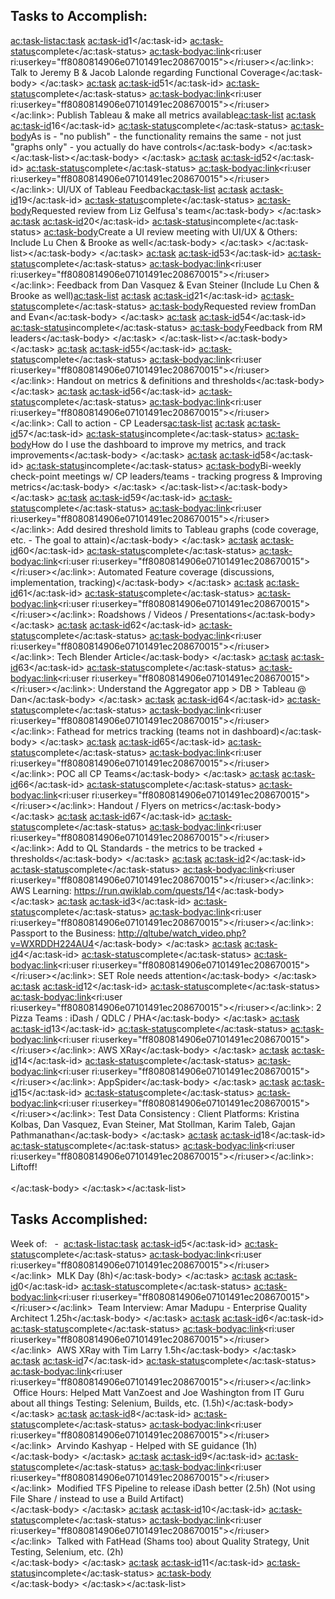
## Tasks to Accomplish:
<ac:task-list><ac:task>
<ac:task-id>1</ac:task-id>
<ac:task-status>complete</ac:task-status>
<ac:task-body><span><ac:link><ri:user ri:userkey="ff8080814906e07101491ec208670015"></ri:user></ac:link>: Talk to Jeremy B &amp; Jacob Lalonde regarding Functional Coverage</span></ac:task-body>
</ac:task>
<ac:task>
<ac:task-id>51</ac:task-id>
<ac:task-status>complete</ac:task-status>
<ac:task-body><ac:link><ri:user ri:userkey="ff8080814906e07101491ec208670015"></ri:user></ac:link>:&nbsp;Publish Tableau &amp; make all metrics available<ac:task-list>
<ac:task>
<ac:task-id>16</ac:task-id>
<ac:task-status>complete</ac:task-status>
<ac:task-body>As is - &quot;no publish&quot; - the functionality remains the same - not just &quot;graphs only&quot; - you actually do have controls</ac:task-body>
</ac:task>
</ac:task-list></ac:task-body>
</ac:task>
<ac:task>
<ac:task-id>52</ac:task-id>
<ac:task-status>complete</ac:task-status>
<ac:task-body><ac:link><ri:user ri:userkey="ff8080814906e07101491ec208670015"></ri:user></ac:link>:&nbsp;UI/UX of Tableau Feedback<ac:task-list>
<ac:task>
<ac:task-id>19</ac:task-id>
<ac:task-status>complete</ac:task-status>
<ac:task-body>Requested review from Liz Gelfusa's team</ac:task-body>
</ac:task>
<ac:task>
<ac:task-id>20</ac:task-id>
<ac:task-status>incomplete</ac:task-status>
<ac:task-body>Create a UI review meeting with UI/UX &amp; Others: Include Lu Chen &amp; Brooke as well</ac:task-body>
</ac:task>
</ac:task-list></ac:task-body>
</ac:task>
<ac:task>
<ac:task-id>53</ac:task-id>
<ac:task-status>complete</ac:task-status>
<ac:task-body><ac:link><ri:user ri:userkey="ff8080814906e07101491ec208670015"></ri:user></ac:link>:&nbsp;Feedback from Dan Vasquez &amp; Evan Steiner (Include Lu Chen &amp; Brooke as well)<ac:task-list>
<ac:task>
<ac:task-id>21</ac:task-id>
<ac:task-status>complete</ac:task-status>
<ac:task-body>Requested review fromDan and Evan</ac:task-body>
</ac:task>
<ac:task>
<ac:task-id>54</ac:task-id>
<ac:task-status>incomplete</ac:task-status>
<ac:task-body>Feedback from RM leaders</ac:task-body>
</ac:task>
</ac:task-list></ac:task-body>
</ac:task>
<ac:task>
<ac:task-id>55</ac:task-id>
<ac:task-status>complete</ac:task-status>
<ac:task-body><ac:link><ri:user ri:userkey="ff8080814906e07101491ec208670015"></ri:user></ac:link>:&nbsp;Handout on metrics &amp; definitions and thresholds</ac:task-body>
</ac:task>
<ac:task>
<ac:task-id>56</ac:task-id>
<ac:task-status>complete</ac:task-status>
<ac:task-body><ac:link><ri:user ri:userkey="ff8080814906e07101491ec208670015"></ri:user></ac:link>:&nbsp;Call to action - CP Leaders<ac:task-list>
<ac:task>
<ac:task-id>57</ac:task-id>
<ac:task-status>incomplete</ac:task-status>
<ac:task-body>How do I use the dashboard to improve my metrics, and track improvements</ac:task-body>
</ac:task>
<ac:task>
<ac:task-id>58</ac:task-id>
<ac:task-status>incomplete</ac:task-status>
<ac:task-body>Bi-weekly check-point meetings w/ CP leaders/teams - tracking progress &amp; Improving metrics</ac:task-body>
</ac:task>
</ac:task-list></ac:task-body>
</ac:task>
<ac:task>
<ac:task-id>59</ac:task-id>
<ac:task-status>complete</ac:task-status>
<ac:task-body><ac:link><ri:user ri:userkey="ff8080814906e07101491ec208670015"></ri:user></ac:link>:&nbsp;Add desired threshold limits to Tableau graphs (code coverage, etc. - The goal to attain)</ac:task-body>
</ac:task>
<ac:task>
<ac:task-id>60</ac:task-id>
<ac:task-status>complete</ac:task-status>
<ac:task-body><ac:link><ri:user ri:userkey="ff8080814906e07101491ec208670015"></ri:user></ac:link>:&nbsp;Automated Feature coverage (discussions, implementation, tracking)</ac:task-body>
</ac:task>
<ac:task>
<ac:task-id>61</ac:task-id>
<ac:task-status>complete</ac:task-status>
<ac:task-body><ac:link><ri:user ri:userkey="ff8080814906e07101491ec208670015"></ri:user></ac:link>:&nbsp;Roadshows / Videos / Presentations</ac:task-body>
</ac:task>
<ac:task>
<ac:task-id>62</ac:task-id>
<ac:task-status>complete</ac:task-status>
<ac:task-body><ac:link><ri:user ri:userkey="ff8080814906e07101491ec208670015"></ri:user></ac:link>:&nbsp;Tech Blender Article</ac:task-body>
</ac:task>
<ac:task>
<ac:task-id>63</ac:task-id>
<ac:task-status>complete</ac:task-status>
<ac:task-body><ac:link><ri:user ri:userkey="ff8080814906e07101491ec208670015"></ri:user></ac:link>:&nbsp;Understand the Aggregator app &gt; DB &gt; Tableau&nbsp;@ Dan</ac:task-body>
</ac:task>
<ac:task>
<ac:task-id>64</ac:task-id>
<ac:task-status>complete</ac:task-status>
<ac:task-body><ac:link><ri:user ri:userkey="ff8080814906e07101491ec208670015"></ri:user></ac:link>:&nbsp;Fathead for metrics tracking (teams not in dashboard)</ac:task-body>
</ac:task>
<ac:task>
<ac:task-id>65</ac:task-id>
<ac:task-status>complete</ac:task-status>
<ac:task-body><ac:link><ri:user ri:userkey="ff8080814906e07101491ec208670015"></ri:user></ac:link>:&nbsp;POC all CP Teams</ac:task-body>
</ac:task>
<ac:task>
<ac:task-id>66</ac:task-id>
<ac:task-status>complete</ac:task-status>
<ac:task-body><ac:link><ri:user ri:userkey="ff8080814906e07101491ec208670015"></ri:user></ac:link>:&nbsp;Handout / Flyers on metrics</ac:task-body>
</ac:task>
<ac:task>
<ac:task-id>67</ac:task-id>
<ac:task-status>complete</ac:task-status>
<ac:task-body><ac:link><ri:user ri:userkey="ff8080814906e07101491ec208670015"></ri:user></ac:link>:&nbsp;Add to QL Standards - the metrics to be tracked + thresholds</ac:task-body>
</ac:task>
<ac:task>
<ac:task-id>2</ac:task-id>
<ac:task-status>complete</ac:task-status>
<ac:task-body><ac:link><ri:user ri:userkey="ff8080814906e07101491ec208670015"></ri:user></ac:link>: AWS Learning:&nbsp;<a href="https://run.qwiklab.com/quests/14">https://run.qwiklab.com/quests/14</a></ac:task-body>
</ac:task>
<ac:task>
<ac:task-id>3</ac:task-id>
<ac:task-status>complete</ac:task-status>
<ac:task-body><ac:link><ri:user ri:userkey="ff8080814906e07101491ec208670015"></ri:user></ac:link>: Passport to the Business:&nbsp;<a href="http://qltube/watch_video.php?v=WXRDDH224AU4">http://qltube/watch_video.php?v=WXRDDH224AU4</a></ac:task-body>
</ac:task>
<ac:task>
<ac:task-id>4</ac:task-id>
<ac:task-status>complete</ac:task-status>
<ac:task-body><ac:link><ri:user ri:userkey="ff8080814906e07101491ec208670015"></ri:user></ac:link>: SET Role needs attention</ac:task-body>
</ac:task>
<ac:task>
<ac:task-id>12</ac:task-id>
<ac:task-status>complete</ac:task-status>
<ac:task-body><ac:link><ri:user ri:userkey="ff8080814906e07101491ec208670015"></ri:user></ac:link>: 2 Pizza Teams : iDash / QDLC / PHA</ac:task-body>
</ac:task>
<ac:task>
<ac:task-id>13</ac:task-id>
<ac:task-status>complete</ac:task-status>
<ac:task-body><ac:link><ri:user ri:userkey="ff8080814906e07101491ec208670015"></ri:user></ac:link>: AWS XRay</ac:task-body>
</ac:task>
<ac:task>
<ac:task-id>14</ac:task-id>
<ac:task-status>complete</ac:task-status>
<ac:task-body><ac:link><ri:user ri:userkey="ff8080814906e07101491ec208670015"></ri:user></ac:link>: AppSpider</ac:task-body>
</ac:task>
<ac:task>
<ac:task-id>15</ac:task-id>
<ac:task-status>complete</ac:task-status>
<ac:task-body><ac:link><ri:user ri:userkey="ff8080814906e07101491ec208670015"></ri:user></ac:link>: Test Data Consistency : Client Platforms: Kristina Kolbas, Dan Vasquez, Evan Steiner, Mat Stollman, Karim Taleb, Gajan Pathmanathan</ac:task-body>
</ac:task>
<ac:task>
<ac:task-id>18</ac:task-id>
<ac:task-status>complete</ac:task-status>
<ac:task-body><ac:link><ri:user ri:userkey="ff8080814906e07101491ec208670015"></ri:user></ac:link>: Liftoff!<br><span><br></span></ac:task-body>
</ac:task></ac:task-list>


## Tasks Accomplished:

Week of: <time datetime="2018-01-15"></time>  - <time datetime="2018-01-19"></time>
<ac:task-list><ac:task>
<ac:task-id>5</ac:task-id>
<ac:task-status>complete</ac:task-status>
<ac:task-body><ac:link><ri:user ri:userkey="ff8080814906e07101491ec208670015"></ri:user></ac:link>&nbsp;<time datetime="2018-01-15"></time>&nbsp;MLK Day (8h)</ac:task-body>
</ac:task>
<ac:task>
<ac:task-id>0</ac:task-id>
<ac:task-status>complete</ac:task-status>
<ac:task-body><ac:link><ri:user ri:userkey="ff8080814906e07101491ec208670015"></ri:user></ac:link>&nbsp;<time datetime="2018-01-16"></time>&nbsp;Team Interview:&nbsp;Amar Madupu - Enterprise Quality Architect 1.25h</ac:task-body>
</ac:task>
<ac:task>
<ac:task-id>6</ac:task-id>
<ac:task-status>complete</ac:task-status>
<ac:task-body><ac:link><ri:user ri:userkey="ff8080814906e07101491ec208670015"></ri:user></ac:link>&nbsp;<time datetime="2018-01-16"></time>&nbsp;AWS XRay with Tim Larry 1.5h</ac:task-body>
</ac:task>
<ac:task>
<ac:task-id>7</ac:task-id>
<ac:task-status>complete</ac:task-status>
<ac:task-body><span><ac:link><ri:user ri:userkey="ff8080814906e07101491ec208670015"></ri:user></ac:link> <time datetime="2018-01-17"></time>&nbsp;Office Hours: Helped Matt VanZoest and Joe Washington from IT Guru about all things Testing: Selenium, Builds, etc. (1.5h)</span></ac:task-body>
</ac:task>
<ac:task>
<ac:task-id>8</ac:task-id>
<ac:task-status>complete</ac:task-status>
<ac:task-body><span><ac:link><ri:user ri:userkey="ff8080814906e07101491ec208670015"></ri:user></ac:link>&nbsp;<time datetime="2018-01-17"></time>&nbsp;Arvindo Kashyap - Helped with SE guidance (1h)<br></span></ac:task-body>
</ac:task>
<ac:task>
<ac:task-id>9</ac:task-id>
<ac:task-status>complete</ac:task-status>
<ac:task-body><span><ac:link><ri:user ri:userkey="ff8080814906e07101491ec208670015"></ri:user></ac:link>&nbsp;<time datetime="2018-01-17"></time>&nbsp;Modified TFS Pipeline to release iDash better (2.5h) (Not using File Share / instead to use a Build Artifact)<br></span></ac:task-body>
</ac:task>
<ac:task>
<ac:task-id>10</ac:task-id>
<ac:task-status>complete</ac:task-status>
<ac:task-body><span><ac:link><ri:user ri:userkey="ff8080814906e07101491ec208670015"></ri:user></ac:link>&nbsp;<time datetime="2018-01-18"></time>&nbsp;Talked with FatHead (Shams too) about Quality Strategy, Unit Testing, Selenium, etc. (2h)<br></span></ac:task-body>
</ac:task>
<ac:task>
<ac:task-id>11</ac:task-id>
<ac:task-status>incomplete</ac:task-status>
<ac:task-body><span><br></span></ac:task-body>
</ac:task></ac:task-list>